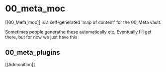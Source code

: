 # 00_meta_moc
[[00_Meta_moc]] is a self-generated 'map of content' for the 00_Meta vault.

Sometimes people generathe these automatically etc.
Eventually I'll get there, but for now we just have this


## 00_meta_plugins
[[Admonition]]
